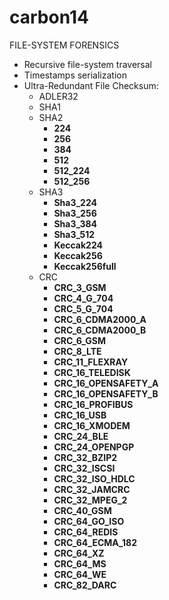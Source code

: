 # carbon14

FILE-SYSTEM FORENSICS

- Recursive file-system traversal
- Timestamps serialization
- Ultra-Redundant File Checksum:
  - ADLER32
  - SHA1
  - SHA2
    - **224**
    - **256**
    - **384**
    - **512**
    - **512_224**
    - **512_256**
  - SHA3
    - **Sha3_224**
    - **Sha3_256**
    - **Sha3_384**
    - **Sha3_512**
    - **Keccak224**
    - **Keccak256**
    - **Keccak256full**
  - CRC
    - **CRC_3_GSM**
    - **CRC_4_G_704**
    - **CRC_5_G_704**
    - **CRC_6_CDMA2000_A**
    - **CRC_6_CDMA2000_B**
    - **CRC_6_GSM**
    - **CRC_8_LTE**
    - **CRC_11_FLEXRAY**
    - **CRC_16_TELEDISK**
    - **CRC_16_OPENSAFETY_A**
    - **CRC_16_OPENSAFETY_B**
    - **CRC_16_PROFIBUS**
    - **CRC_16_USB**
    - **CRC_16_XMODEM**
    - **CRC_24_BLE**
    - **CRC_24_OPENPGP**
    - **CRC_32_BZIP2**
    - **CRC_32_ISCSI**
    - **CRC_32_ISO_HDLC**
    - **CRC_32_JAMCRC**
    - **CRC_32_MPEG_2**
    - **CRC_40_GSM**
    - **CRC_64_GO_ISO**
    - **CRC_64_REDIS**
    - **CRC_64_ECMA_182**
    - **CRC_64_XZ**
    - **CRC_64_MS**
    - **CRC_64_WE**
    - **CRC_82_DARC**
